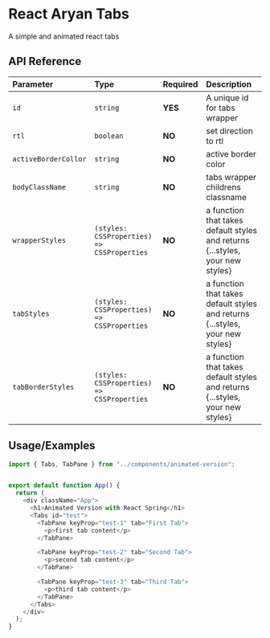 
# React Aryan Tabs

A simple and animated react tabs



## API Reference


| Parameter | Type     | Required  | Description                |
| :-------- | :------- | :-----| :------------------------- |
| `id` | `string` | **YES** | A unique id for tabs wrapper |
| `rtl` | `boolean` | **NO** | set direction to rtl |
| `activeBorderCollor` | `string` | **NO** | active border color |
| `bodyClassName` | `string` | **NO** | tabs wrapper childrens classname |
| `wrapperStyles` | `(styles: CSSProperties) => CSSProperties` | **NO** | a function that takes default styles and returns {...styles, your new styles} |
| `tabStyles` | `(styles: CSSProperties) => CSSProperties` | **NO** | a function that takes default styles and returns {...styles, your new styles} |
| `tabBorderStyles` | `(styles: CSSProperties) => CSSProperties` | **NO** | a function that takes default styles and returns {...styles, your new styles} |


## Usage/Examples

```javascript
import { Tabs, TabPane } from "../components/animated-version";


export default function App() {
  return (
    <div className="App">
      <h1>Animated Version with React Spring</h1>
      <Tabs id="test">
        <TabPane keyProp="test-1" tab="First Tab">
          <p>first tab content</p>
        </TabPane>

        <TabPane keyProp="test-2" tab="Second Tab">
          <p>second tab content</p>
        </TabPane>

        <TabPane keyProp="test-3" tab="Third Tab">
          <p>third tab content</p>
        </TabPane>
      </Tabs>
    </div>
  );
}
```

